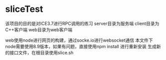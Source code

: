 # sliceTest

该项目的目的是对ICE3.7进行RPC调用的练习
server目录为服务端
client目录为C++客户端
web目录为web客户端


web使用node进行网页的构建，通过socke.io进行websocket通信
本文件下node需要使用8.9版本，如果有问题，直接使用npm install 进行重新安装
生成新的接口文件，在根目录使用slice.sh

